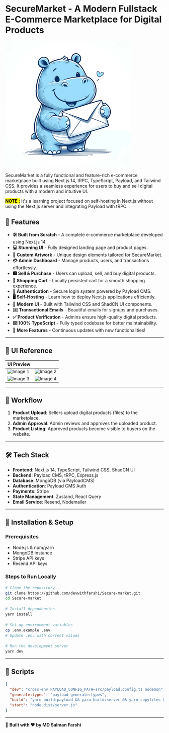 # SecureMarket - A Modern Fullstack E-Commerce Marketplace for Digital Products

<img src="./public/hippo-email-sent.png" alt="SecureMarket" width="400"/>

SecureMarket is a fully functional and feature-rich e-commerce marketplace built using Next.js 14, tRPC, TypeScript, Payload, and Tailwind CSS. It provides a seamless experience for users to buy and sell digital products with a modern and intuitive UI.

<mark><b>NOTE :</b></mark> It's a learning project focused on self-hosting in Next.js without using the Next.js server and integrating Payload with tRPC.

## 🚀 Features

- **🛠️ Built from Scratch** - A complete e-commerce marketplace developed using Next.js 14.
- **💻 Stunning UI** - Fully designed landing page and product pages.
- **🎨 Custom Artwork** - Unique design elements tailored for SecureMarket.
- **💳 Admin Dashboard** - Manage products, users, and transactions effortlessly.
- **🛍️ Sell & Purchase** - Users can upload, sell, and buy digital products.
- **🛒 Shopping Cart** - Locally persisted cart for a smooth shopping experience.
- **🔑 Authentication** - Secure login system powered by Payload CMS.
- **🖥️ Self-Hosting** - Learn how to deploy Next.js applications efficiently.
- **🌟 Modern UI** - Built with Tailwind CSS and ShadCN UI components.
- **✉️ Transactional Emails** - Beautiful emails for signups and purchases.
- **✅ Product Verification** - Admins ensure high-quality digital products.
- **⌨️ 100% TypeScript** - Fully typed codebase for better maintainability.
- **🎁 More Features** - Continuous updates with new functionalities!

---

## 📸 UI Reference

| UI Preview                                                                                                                                                                                                                         |                                                                                                                                                                                                                                    |
| ---------------------------------------------------------------------------------------------------------------------------------------------------------------------------------------------------------------------------------- | ---------------------------------------------------------------------------------------------------------------------------------------------------------------------------------------------------------------------------------- |
| ![Image 1](https://media.licdn.com/dms/image/v2/D562DAQG6ovqOGdNdDQ/profile-treasury-image-shrink_800_800/profile-treasury-image-shrink_800_800/0/1724317918428?e=1743354000&v=beta&t=6u73l6CRz-BlA1GEijcOhMQwfs9LKD0tQoEtQyi4Gwc) | ![Image 2](https://media.licdn.com/dms/image/v2/D562DAQGRxz5_pQz5IA/profile-treasury-image-shrink_800_800/profile-treasury-image-shrink_800_800/0/1724318028840?e=1743354000&v=beta&t=OHJnXksQsbmj29vCl59KuXIJzWaO3d8zOJDN0FFOzmU) |
| ![Image 3](https://media.licdn.com/dms/image/v2/D562DAQEC8T8qiwj8sw/profile-treasury-image-shrink_800_800/profile-treasury-image-shrink_800_800/0/1724317996813?e=1743354000&v=beta&t=e23wMa4iXA5dnYArVNeBsHQEO-2yaTTan_fJqNaJDfw) | ![Image 4](https://media.licdn.com/dms/image/v2/D562DAQGYKtBhvMvzaw/profile-treasury-image-shrink_800_800/profile-treasury-image-shrink_800_800/0/1724318018493?e=1743354000&v=beta&t=qKz2l_eawYbt_SLdFRAeg2sO3bVx6QVqS-oA9i0uyHY) |

---

## 🔄 Workflow

1. **Product Upload**: Sellers upload digital products (files) to the marketplace.
2. **Admin Approval**: Admin reviews and approves the uploaded product.
3. **Product Listing**: Approved products become visible to buyers on the website.

---

## 🛠️ Tech Stack

- **Frontend**: Next.js 14, TypeScript, Tailwind CSS, ShadCN UI
- **Backend**: Payload CMS, tRPC, Express.js
- **Database**: MongoDB (via PayloadCMS)
- **Authentication**: Payload CMS Auth
- **Payments**: Stripe
- **State Management**: Zustand, React Query
- **Email Service**: Resend, Nodemailer

---

## 📂 Installation & Setup

### Prerequisites

- Node.js & npm/yarn
- MongoDB instance
- Stripe API keys
- Resend API keys

### Steps to Run Locally

```sh
# Clone the repository
git clone https://github.com/devwithfarshi/Secure-market.git
cd Secure-market

# Install dependencies
yarn install

# Set up environment variables
cp .env.example .env
# Update .env with correct values

# Run the development server
yarn dev
```

---

## 📜 Scripts

```json
{
  "dev": "cross-env PAYLOAD_CONFIG_PATH=src/payload.config.ts nodemon",
  "generate:types": "payload generate:types",
  "build": "yarn build:payload && yarn build:server && yarn copyfiles && yarn build:next",
  "start": "node dist/server.js"
}
```

---

🚀 **Built with ❤️ by MD Salman Farshi**
